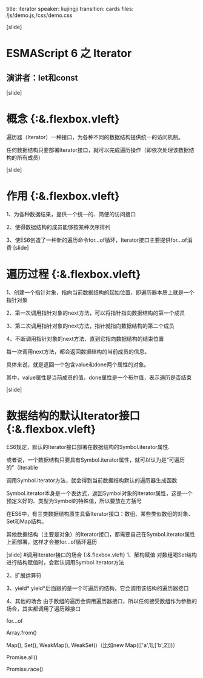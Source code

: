 title: iterator
speaker: liujingji
transition: cards
files: /js/demo.js,/css/demo.css

[slide]

# ESMAScript 6 之 Iterator
## 演讲者：let和const

[slide]

# 概念 {:&.flexbox.vleft}
遍历器（Iterator）一种接口，为各种不同的数据结构提供统一的访问机制。

任何数据结构只要部署Iterator接口，就可以完成遍历操作（即依次处理该数据结构的所有成员）

[slide]

# 作用 {:&.flexbox.vleft}

1、为各种数据结果，提供一个统一的、简便的访问接口

2、使得数据结构的成员能够按某种次序排列

3、使ES6创造了一种新的遍历命令for...of循环，Iterator接口主要提供for...of消费
[slide]
# 遍历过程 {:&.flexbox.vleft}

1、创建一个指针对象，指向当前数据结构的起始位置，即遍历器本质上就是一个指针对象

2、第一次调用指针对象的next方法，可以将指针指向数据结构的第一个成员

3、第二次调用指针对象的next方法，指针就指向数据结构的第二个成员

4、不断调用指针对象的next方法，直到它指向数据结构的结束位置

每一次调用next方法，都会返回数据结构的当前成员的信息。

具体来说，就是返回一个包含value和done两个属性的对象。

其中，value属性是当前成员的值，done属性是一个布尔值，表示遍历是否结束

[slide]
# 数据结构的默认Iterator接口 {:&.flexbox.vleft}

ES6规定，默认的Iterator接口部署在数据结构的Symbol.iterator属性.

或者说，一个数据结构只要具有Symbol.iterator属性，就可以认为是“可遍历的”（iterable

调用Symbol.iterator方法，就会得到当前数据结构默认的遍历器生成函数

Symbol.iterator本身是一个表达式，返回Symbol对象的iterator属性，这是一个预定义好的、类型为Symbol的特殊值，所以要放在方括号

在ES6中，有三类数据结构原生具备Iterator接口：数组、某些类似数组的对象、Set和Map结构。

其他数据结构（主要是对象）的Iterator接口，都需要自己在Symbol.iterator属性上面部署，这样才会被for...of循环遍历

[slide]
#调用Iterator接口的场合 {:&.flexbox.vleft}
1、解构赋值
对数组喝Set结构进行结构赋值时，会默认调用Symbol.iterator方法

2、扩展运算符

3、yield*
yield*后面跟的是一个可遍历的结构，它会调用该结构的遍历器接口

4、其他的场合
由于数组的遍历会调用遍历器接口，所以任何接受数组作为参数的场合，其实都调用了遍历器接口

for...of

Array.from()

Map(), Set(), WeakMap(), WeakSet()（比如new Map([['a',1],['b',2]])）

Promise.all()

Promise.race()




